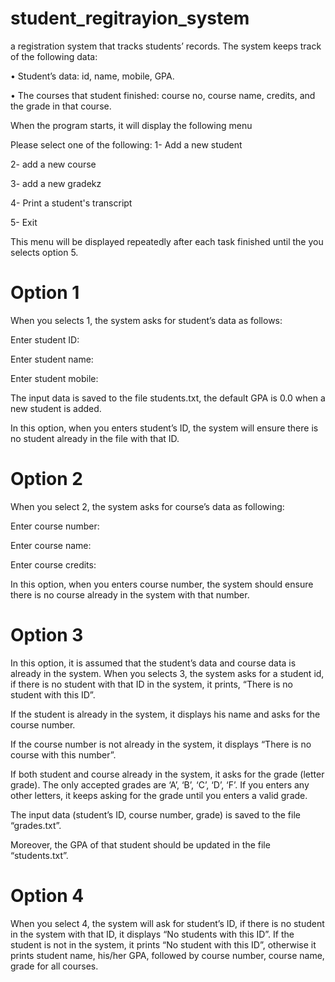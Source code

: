 # student_regitrayion_system

a registration system that tracks students’ records. The system keeps track of the following data:

• Student’s data: id, name, mobile, GPA.

• The courses that student finished: course no, course name, credits, and the grade in that
course.

When the program starts, it will display the following menu

Please select one of the following:
1- Add a new student

2- add a new course

3- add a new gradekz

4- Print a student's transcript

5- Exit

This menu will be displayed repeatedly after each task finished until the you selects option 5.
# Option 1
When you selects 1, the system asks for student’s data as follows:

Enter student ID:

Enter student name:

Enter student mobile:

The input data is saved to the file students.txt, the default GPA is 0.0 when a new student is added.

In this option, when you enters student’s ID, the system will ensure there is no student
already in the file with that ID.

# Option 2
When you select 2, the system asks for course’s data as following:

Enter course number:

Enter course name:

Enter course credits:

In this option, when you enters course number, the system should ensure there is no course
already in the system with that number. 

# Option 3
In this option, it is assumed that the student’s data and course data is already in the system. When
you selects 3, the system asks for a student id, if there is no student with that ID in the system,
it prints, “There is no student with this ID”.

If the student is already in the system, it displays his name and asks for the course number.

If the course number is not already in the system, it displays “There is no course with this number”. 

If both student and course already in the system, it asks for the grade (letter grade). The only
accepted grades are ‘A’, ‘B’, ‘C’, ‘D’, ‘F’. If you enters any other letters, it keeps asking for the
grade until you enters a valid grade. 

The input data (student’s ID, course number, grade) is saved to the file “grades.txt”.

Moreover, the GPA of that student should be updated in the file “students.txt”.
# Option 4

When you select 4, the system will ask for student’s ID, if there is no student in the system with
that ID, it displays “No students with this ID”. If the student is not in the system, it prints “No
student with this ID”, otherwise it prints student name, his/her GPA, followed by course number,
course name, grade for all courses.













